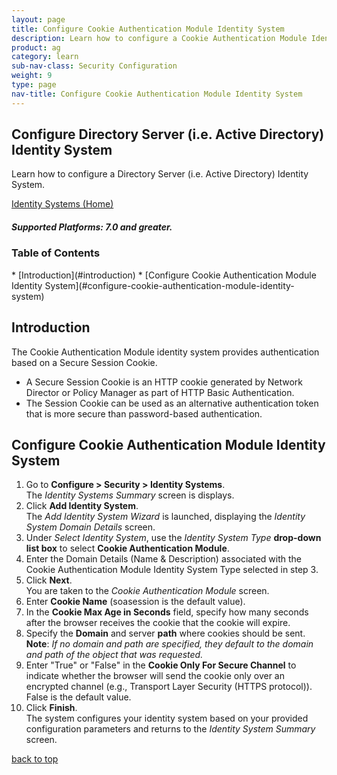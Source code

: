 ```yaml
---
layout: page
title: Configure Cookie Authentication Module Identity System
description: Learn how to configure a Cookie Authentication Module Identity System.
product: ag
category: learn
sub-nav-class: Security Configuration
weight:	9
type: page
nav-title: Configure Cookie Authentication Module Identity System
---
```


## Configure Directory Server (i.e. Active Directory) Identity System

Learn how to configure a Directory Server (i.e. Active Directory) Identity System.

<a href="../identity_systems.html" class="button secondary">Identity Systems (Home)</a>

<h5 class="stamp">Supported Platforms: 7.0 and greater.</h5>

### Table of Contents
<div id="toc-marker"></div>
* [Introduction](#introduction)
* [Configure Cookie Authentication Module Identity System](#configure-cookie-authentication-module-identity-system)

## Introduction

The Cookie Authentication Module identity system provides authentication based on a Secure Session Cookie.  

* A Secure Session Cookie is an HTTP cookie generated by Network Director or Policy Manager as part of HTTP Basic Authentication.
* The Session Cookie can be used as an alternative authentication token that is more secure than password-based authentication.

## Configure Cookie Authentication Module Identity System

1. Go to **Configure > Security > Identity Systems**.  
The *Identity Systems Summary* screen is displays.
2. Click **Add Identity System**.  
The *Add Identity System Wizard* is launched, displaying the *Identity System Domain Details* screen.
3. Under *Select Identity System*, use the *Identity System Type* **drop-down list box** to select **Cookie Authentication Module**. 
4. Enter the Domain Details (Name & Description) associated with the Cookie Authentication Module Identity System Type selected in step 3.  
5. Click **Next**.  
You are taken to the *Cookie Authentication Module* screen.
6. Enter **Cookie Name** (soasession is the default value).
7. In the **Cookie Max Age in Seconds** field, specify how many seconds after the browser receives the cookie that the cookie will expire.
8. Specify the **Domain**  and server **path** where cookies should be sent.  
**Note**: *If no domain and path are specified, they default to the domain and path of the object that was requested.*
9. Enter "True" or "False" in the **Cookie Only For Secure Channel** to indicate whether the browser will send the cookie only over an encrypted channel (e.g., Transport Layer Security (HTTPS protocol)). False is the default value.
10. Click **Finish**.  
The system configures your identity system based on your provided configuration parameters and returns to the *Identity System Summary* screen.

<a href="#top">back to top</a> 
